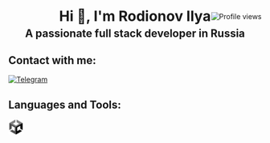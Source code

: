 <!-- Center align text using HTML -->
<h1 align="center" style="margin-bottom: -25px;">
  Hi 👋, I'm Rodionov Ilya
</h1>
<img src="https://komarev.com/ghpvc/?username=BCyclik&color=blue" alt="Profile views" style="float: right; margin-left: 10px; vertical-align: middle;" />

<h2 align="center">A passionate full stack developer in Russia</h2>

<!-- Contact section -->
## Contact with me:
<p>
  <a href="https://t.me/BCyclik">
    <img src="https://upload.wikimedia.org/wikipedia/commons/8/8b/Telegram_icon.svg" alt="Telegram" width="30" height="30" />
  </a>
</p>

<!-- Languages and Tools section -->
## Languages and Tools:
<p>
  <img src="https://raw.githubusercontent.com/devicons/devicon/master/icons/unity/unity-original.svg" alt="Unity3D" width="30" height="30" />
</p>

